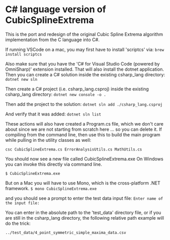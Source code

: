 # C# language version of CubicSplineExtrema

This is the port and redesign of the original Cubic Spline Extrema algorithm implementation from the C language into C#.

If running VSCode on a mac, you may first have to install 'scriptcs' via:
`brew install scriptcs`

Also make sure that you have the 'C# for Visual Studio Code (powered by OmniSharp)' extension installed. That will also install the dotnet application.
Then you can create a C# solution inside the existing csharp_lang directory:
`dotnet new sln`

Then create a C# project (i.e. csharp_lang.csproj) inside the existing csharp_lang directory:
`dotnet new console -o .`

Then add the project to the solution:
`dotnet sln add ./csharp_lang.csproj`

And verify that it was added:
`dotnet sln list`

These actions will also have created a Program.cs file, which we don't care about since we are not starting from scratch here ... so you can delete it.
If compiling from the command line, then use this to build the main program while pulling in the utility classes as well:

`csc CubicSplineExtrema.cs ErrorAnalysisUtils.cs MathUtils.cs`

You should now see a new file called CubicSplineExtrema.exe
On Windows you can invoke this directly via command line.

`$ CubicSplineExtrema.exe`

But on a Mac you will have to use Mono, which is the cross-platform .NET framework.
`$ mono CubicSplineExtrema.exe`

and you should see a prompt to enter the test data input file:
`Enter name of the input file:`

You can enter in the absolute path to the 'test_data' directory file, or if you are still in the csharp_lang directory, the following relative path example will do the trick:

`../test_data/4_point_symmetric_simple_maxima_data.csv`
